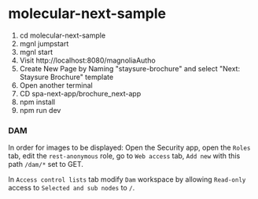 # molecular-next-sample

1) cd molecular-next-sample
2) mgnl jumpstart
3) mgnl start
4) Visit http://localhost:8080/magnoliaAutho
6) Create New Page by Naming "staysure-brochure" and select "Next: Staysure Brochure" template
7) Open another terminal
8) CD spa-next-app/brochure_next-app
9) npm install
10) npm run dev

### DAM

In order for images to be displayed:
Open the Security app, open the `Roles` tab, edit the `rest-anonymous` role, go to `Web access` tab, `Add new` with this path `/dam/*` set to GET.

In `Access control lists` tab modify `Dam` workspace by allowing `Read-only` access to `Selected and sub nodes` to `/`.
